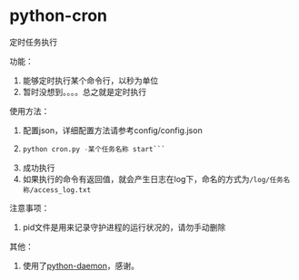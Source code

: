 python-cron
===========
定时任务执行


功能：

1. 能够定时执行某个命令行，以秒为单位 
1. 暂时没想到。。。。总之就是定时执行 

使用方法：

1. 配置json，详细配置方法请参考config/config.json 
1. ```python cron.py -all start 
   python cron.py -某个任务名称 start``` 
1. 成功执行 
1. 如果执行的命令有返回值，就会产生日志在log下，命名的方式为`/log/任务名称/access_log.txt` 

注意事项：

1. pid文件是用来记录守护进程的运行状况的，请勿手动删除 

其他：

1. 使用了[python-daemon](https://github.com/serverdensity/python-daemon)，感谢。 